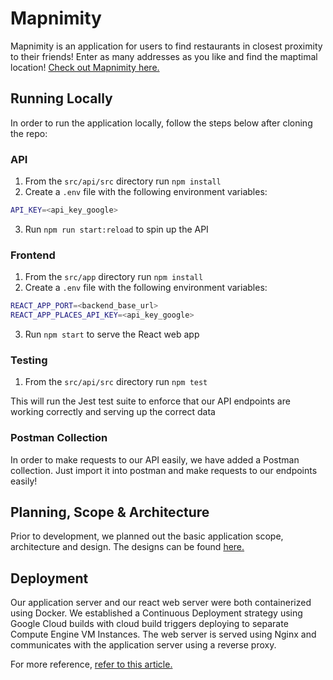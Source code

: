 # Mapnimity

Mapnimity is an application for users to find restaurants in closest proximity to their friends! Enter as many addresses as you like and find the maptimal location!
[Check out Mapnimity here.](http://www.mapnimity.com)

## Running Locally

In order to run the application locally, follow the steps below after cloning the repo:

### API

1. From the `src/api/src` directory run `npm install`
2. Create a `.env` file with the following environment variables:

```bash
API_KEY=<api_key_google>
```

3. Run `npm run start:reload` to spin up the API

### Frontend

1. From the `src/app` directory run `npm install`
2. Create a `.env` file with the following environment variables:

```bash
REACT_APP_PORT=<backend_base_url>
REACT_APP_PLACES_API_KEY=<api_key_google>
```

3. Run `npm start` to serve the React web app

### Testing

1. From the `src/api/src` directory run `npm test`

This will run the Jest test suite to enforce that our API endpoints are working correctly and serving up the correct data

### Postman Collection

In order to make requests to our API easily, we have added a Postman collection. Just import it into postman and make requests to our endpoints easily!

## Planning, Scope & Architecture

Prior to development, we planned out the basic application scope, architecture and design. The designs can be found [here.](./documentation)

## Deployment

Our application server and our react web server were both containerized using Docker. We established a Continuous Deployment strategy using Google Cloud builds with cloud build triggers deploying to separate Compute Engine VM Instances. The web server is served using Nginx and communicates with the application server using a reverse proxy.

For more reference, [refer to this article.](https://mickeyabhi1999.medium.com/using-nginx-reverse-proxy-to-set-cross-site-cookies-for-your-web-app-7c9e5e502091)
